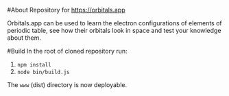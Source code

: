 #About
Repository for https://orbitals.app

Orbitals.app can be used to learn the electron configurations of elements of periodic table, see how their orbitals look in space and test your knowledge about them. 

#Build
In the root of cloned repository run:
1. `npm install`
1. `node bin/build.js`

The `www` (dist) directory is now deployable. 
